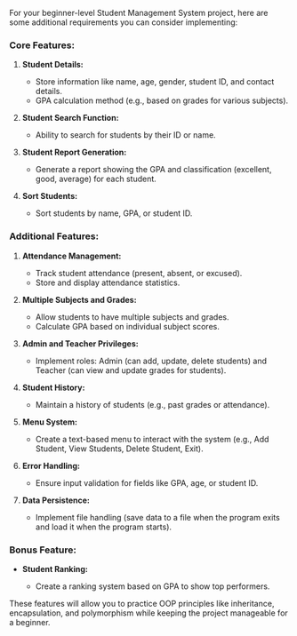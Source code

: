 For your beginner-level Student Management System project, here are some additional requirements you can consider implementing:

### Core Features:

1. **Student Details:**

   * Store information like name, age, gender, student ID, and contact details.
   * GPA calculation method (e.g., based on grades for various subjects).
2. **Student Search Function:**

   * Ability to search for students by their ID or name.
3. **Student Report Generation:**

   * Generate a report showing the GPA and classification (excellent, good, average) for each student.
4. **Sort Students:**

   * Sort students by name, GPA, or student ID.

### Additional Features:

1. **Attendance Management:**

   * Track student attendance (present, absent, or excused).
   * Store and display attendance statistics.

2. **Multiple Subjects and Grades:**

   * Allow students to have multiple subjects and grades.
   * Calculate GPA based on individual subject scores.

3. **Admin and Teacher Privileges:**

   * Implement roles: Admin (can add, update, delete students) and Teacher (can view and update grades for students).

4. **Student History:**

   * Maintain a history of students (e.g., past grades or attendance).

5. **Menu System:**

   * Create a text-based menu to interact with the system (e.g., Add Student, View Students, Delete Student, Exit).

6. **Error Handling:**

   * Ensure input validation for fields like GPA, age, or student ID.

7. **Data Persistence:**

   * Implement file handling (save data to a file when the program exits and load it when the program starts).

### Bonus Feature:

* **Student Ranking:**

  * Create a ranking system based on GPA to show top performers.

These features will allow you to practice OOP principles like inheritance, encapsulation, and polymorphism while keeping the project manageable for a beginner.
